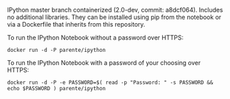 IPython master branch containerized (2.0-dev, commit: a8dcf064). Includes no additional libraries. They can be installed using pip from the notebook or via a Dockerfile that inherits from this repository.

To run the IPython Notebook without a password over HTTPS:

```
docker run -d -P parente/ipython
```

To run the IPython Notebook with a password of your choosing over HTTPS:

```
docker run -d -P -e PASSWORD=$( read -p "Password: " -s PASSWORD && echo $PASSWORD ) parente/ipython
```
